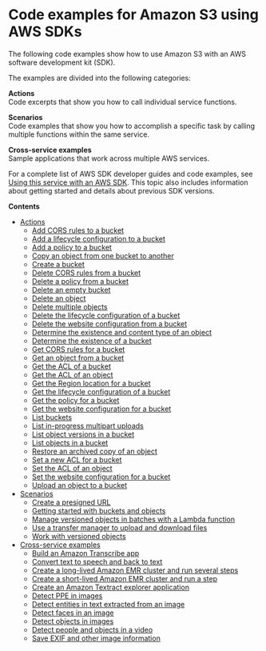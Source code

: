 # Code examples for Amazon S3 using AWS SDKs<a name="service_code_examples"></a>

The following code examples show how to use Amazon S3 with an AWS software development kit \(SDK\)\. 

The examples are divided into the following categories:

**Actions**  
Code excerpts that show you how to call individual service functions\.

**Scenarios**  
Code examples that show you how to accomplish a specific task by calling multiple functions within the same service\.

**Cross\-service examples**  
Sample applications that work across multiple AWS services\.

For a complete list of AWS SDK developer guides and code examples, see [Using this service with an AWS SDK](UsingAWSSDK.md#sdk-general-information-section)\. This topic also includes information about getting started and details about previous SDK versions\.

**Contents**
+ [Actions](service_code_examples_actions.md)
  + [Add CORS rules to a bucket](example_s3_PutBucketCors_section.md)
  + [Add a lifecycle configuration to a bucket](example_s3_PutBucketLifecycleConfiguration_section.md)
  + [Add a policy to a bucket](example_s3_PutBucketPolicy_section.md)
  + [Copy an object from one bucket to another](example_s3_CopyObject_section.md)
  + [Create a bucket](example_s3_CreateBucket_section.md)
  + [Delete CORS rules from a bucket](example_s3_DeleteBucketCors_section.md)
  + [Delete a policy from a bucket](example_s3_DeleteBucketPolicy_section.md)
  + [Delete an empty bucket](example_s3_DeleteBucket_section.md)
  + [Delete an object](example_s3_DeleteObject_section.md)
  + [Delete multiple objects](example_s3_DeleteObjects_section.md)
  + [Delete the lifecycle configuration of a bucket](example_s3_DeleteBucketLifecycle_section.md)
  + [Delete the website configuration from a bucket](example_s3_DeleteBucketWebsite_section.md)
  + [Determine the existence and content type of an object](example_s3_HeadObject_section.md)
  + [Determine the existence of a bucket](example_s3_HeadBucket_section.md)
  + [Get CORS rules for a bucket](example_s3_GetBucketCors_section.md)
  + [Get an object from a bucket](example_s3_GetObject_section.md)
  + [Get the ACL of a bucket](example_s3_GetBucketAcl_section.md)
  + [Get the ACL of an object](example_s3_GetObjectAcl_section.md)
  + [Get the Region location for a bucket](example_s3_GetBucketLocation_section.md)
  + [Get the lifecycle configuration of a bucket](example_s3_GetBucketLifecycleConfiguration_section.md)
  + [Get the policy for a bucket](example_s3_GetBucketPolicy_section.md)
  + [Get the website configuration for a bucket](example_s3_GetBucketWebsite_section.md)
  + [List buckets](example_s3_ListBuckets_section.md)
  + [List in\-progress multipart uploads](example_s3_ListMultipartUploads_section.md)
  + [List object versions in a bucket](example_s3_ListObjectVersions_section.md)
  + [List objects in a bucket](example_s3_ListObjects_section.md)
  + [Restore an archived copy of an object](example_s3_RestoreObject_section.md)
  + [Set a new ACL for a bucket](example_s3_PutBucketAcl_section.md)
  + [Set the ACL of an object](example_s3_PutObjectAcl_section.md)
  + [Set the website configuration for a bucket](example_s3_PutBucketWebsite_section.md)
  + [Upload an object to a bucket](example_s3_PutObject_section.md)
+ [Scenarios](service_code_examples_scenarios.md)
  + [Create a presigned URL](example_s3_Scenario_PresignedUrl_section.md)
  + [Getting started with buckets and objects](example_s3_Scenario_GettingStarted_section.md)
  + [Manage versioned objects in batches with a Lambda function](example_s3_Scenario_BatchObjectVersioning_section.md)
  + [Use a transfer manager to upload and download files](example_s3_Scenario_TransferManager_section.md)
  + [Work with versioned objects](example_s3_Scenario_ObjectVersioningUsage_section.md)
+ [Cross\-service examples](service_code_examples_cross-service_examples.md)
  + [Build an Amazon Transcribe app](example_cross_TranscriptionApp_section.md)
  + [Convert text to speech and back to text](example_cross_Telephone_section.md)
  + [Create a long\-lived Amazon EMR cluster and run several steps](example_cross_LongLivedEmrCluster_section.md)
  + [Create a short\-lived Amazon EMR cluster and run a step](example_cross_ShortLivedEmrCluster_section.md)
  + [Create an Amazon Textract explorer application](example_cross_TextractExplorer_section.md)
  + [Detect PPE in images](example_cross_RekognitionPhotoAnalyzerPPE_section.md)
  + [Detect entities in text extracted from an image](example_cross_TextractComprehendDetectEntities_section.md)
  + [Detect faces in an image](example_cross_DetectFaces_section.md)
  + [Detect objects in images](example_cross_RekognitionPhotoAnalyzer_section.md)
  + [Detect people and objects in a video](example_cross_RekognitionVideoDetection_section.md)
  + [Save EXIF and other image information](example_cross_DetectLabels_section.md)